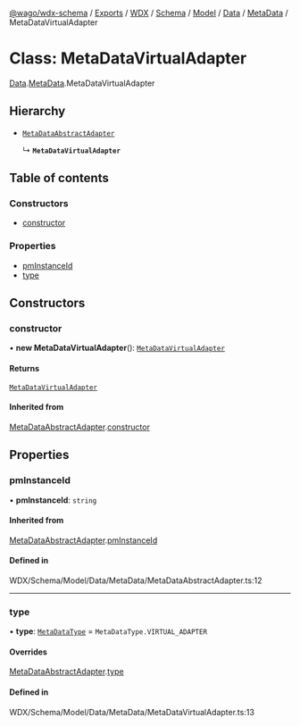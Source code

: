 [@wago/wdx-schema](../README.md) / [Exports](../modules.md) / [WDX](../modules/WDX.md) / [Schema](../modules/WDX.Schema.md) / [Model](../modules/WDX.Schema.Model.md) / [Data](../modules/WDX.Schema.Model.Data.md) / [MetaData](../modules/WDX.Schema.Model.Data.MetaData.md) / MetaDataVirtualAdapter

# Class: MetaDataVirtualAdapter

[Data](../modules/WDX.Schema.Model.Data.md).[MetaData](../modules/WDX.Schema.Model.Data.MetaData.md).MetaDataVirtualAdapter

## Hierarchy

- [`MetaDataAbstractAdapter`](WDX.Schema.Model.Data.MetaData.MetaDataAbstractAdapter.md)

  ↳ **`MetaDataVirtualAdapter`**

## Table of contents

### Constructors

- [constructor](WDX.Schema.Model.Data.MetaData.MetaDataVirtualAdapter.md#constructor)

### Properties

- [pmInstanceId](WDX.Schema.Model.Data.MetaData.MetaDataVirtualAdapter.md#pminstanceid)
- [type](WDX.Schema.Model.Data.MetaData.MetaDataVirtualAdapter.md#type)

## Constructors

### constructor

• **new MetaDataVirtualAdapter**(): [`MetaDataVirtualAdapter`](WDX.Schema.Model.Data.MetaData.MetaDataVirtualAdapter.md)

#### Returns

[`MetaDataVirtualAdapter`](WDX.Schema.Model.Data.MetaData.MetaDataVirtualAdapter.md)

#### Inherited from

[MetaDataAbstractAdapter](WDX.Schema.Model.Data.MetaData.MetaDataAbstractAdapter.md).[constructor](WDX.Schema.Model.Data.MetaData.MetaDataAbstractAdapter.md#constructor)

## Properties

### pmInstanceId

• **pmInstanceId**: `string`

#### Inherited from

[MetaDataAbstractAdapter](WDX.Schema.Model.Data.MetaData.MetaDataAbstractAdapter.md).[pmInstanceId](WDX.Schema.Model.Data.MetaData.MetaDataAbstractAdapter.md#pminstanceid)

#### Defined in

WDX/Schema/Model/Data/MetaData/MetaDataAbstractAdapter.ts:12

___

### type

• **type**: [`MetaDataType`](../enums/WDX.Schema.Model.Data.MetaData.MetaDataType.md) = `MetaDataType.VIRTUAL_ADAPTER`

#### Overrides

[MetaDataAbstractAdapter](WDX.Schema.Model.Data.MetaData.MetaDataAbstractAdapter.md).[type](WDX.Schema.Model.Data.MetaData.MetaDataAbstractAdapter.md#type)

#### Defined in

WDX/Schema/Model/Data/MetaData/MetaDataVirtualAdapter.ts:13

